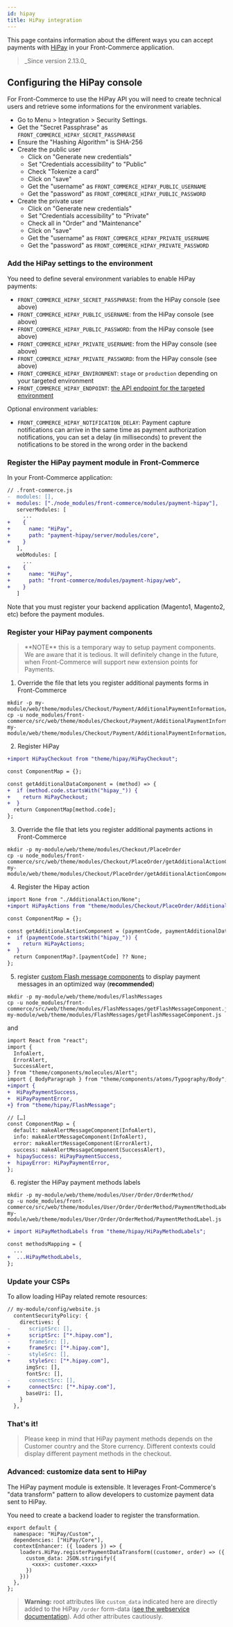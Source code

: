 ```yaml
---
id: hipay
title: HiPay integration
---
```


This page contains information about the different ways you can accept payments with [HiPay](https://hipay.com/) in your Front-Commerce application.

<blockquote class="feature--new">
  _Since version 2.13.0_
</blockquote>

## Configuring the HiPay console

For Front-Commerce to use the HiPay API you will need to create technical users and retrieve some informations for the environment variables.

- Go to Menu > Integration > Security Settings.
- Get the "Secret Passphrase" as `FRONT_COMMERCE_HIPAY_SECRET_PASSPHRASE`
- Ensure the "Hashing Algorithm" is SHA-256
- Create the public user
  - Click on "Generate new credentials"
  - Set "Credentials accessibility" to "Public"
  - Check "Tokenize a card"
  - Click on "save"
  - Get the "username" as `FRONT_COMMERCE_HIPAY_PUBLIC_USERNAME`
  - Get the "password" as `FRONT_COMMERCE_HIPAY_PUBLIC_PASSWORD`
- Create the private user
  - Click on "Generate new credentials"
  - Set "Credentials accessibility" to "Private"
  - Check all in "Order" and "Maintenance"
  - Click on "save"
  - Get the "username" as `FRONT_COMMERCE_HIPAY_PRIVATE_USERNAME`
  - Get the "password" as `FRONT_COMMERCE_HIPAY_PRIVATE_PASSWORD`

### Add the HiPay settings to the environment

You need to define several environment variables to enable HiPay payments:

- `FRONT_COMMERCE_HIPAY_SECRET_PASSPHRASE`: from the HiPay console (see above)
- `FRONT_COMMERCE_HIPAY_PUBLIC_USERNAME`: from the HiPay console (see above)
- `FRONT_COMMERCE_HIPAY_PUBLIC_PASSWORD`: from the HiPay console (see above)
- `FRONT_COMMERCE_HIPAY_PRIVATE_USERNAME`: from the HiPay console (see above)
- `FRONT_COMMERCE_HIPAY_PRIVATE_PASSWORD`: from the HiPay console (see above)
- `FRONT_COMMERCE_HIPAY_ENVIRONMENT`: `stage` or `production` depending on your targeted environment
- `FRONT_COMMERCE_HIPAY_ENDPOINT`: [the API endpoint for the targeted environment](https://developer.hipay.com/api-explorer/api-online-payments)

Optional environment variables:

- `FRONT_COMMERCE_HIPAY_NOTIFICATION_DELAY`: Payment capture notifications can arrive in the same time as payment authorization notifications, you can set a delay (in milliseconds) to prevent the notifications to be stored in the wrong order in the backend

### Register the HiPay payment module in Front-Commerce

In your Front-Commerce application:

```diff
// .front-commerce.js
-  modules: [],
+  modules: ["./node_modules/front-commerce/modules/payment-hipay"],
   serverModules: [
     ...
+    {
+      name: "HiPay",
+      path: "payment-hipay/server/modules/core",
+    }
   ],
   webModules: [
     ...
+    {
+      name: "HiPay",
+      path: "front-commerce/modules/payment-hipay/web",
+    }
   ]
```

Note that you must register your backend application (Magento1, Magento2, etc) before the payment modules.

### Register your HiPay payment components

<blockquote class="note">
**NOTE** this is a temporary way to setup payment components. We are aware that it is tedious. It will definitely change in the future, when Front-Commerce will support new extension points for Payments.
</blockquote>

1. Override the file that lets you register additional payments forms in Front-Commerce

```
mkdir -p my-module/web/theme/modules/Checkout/Payment/AdditionalPaymentInformation/
cp -u node_modules/front-commerce/src/web/theme/modules/Checkout/Payment/AdditionalPaymentInformation/getAdditionalDataComponent.js my-module/web/theme/modules/Checkout/Payment/AdditionalPaymentInformation/getAdditionalDataComponent.js
```

2. Register HiPay

```diff
+import HiPayCheckout from "theme/hipay/HiPayCheckout";

const ComponentMap = {};

const getAdditionalDataComponent = (method) => {
+  if (method.code.startsWith("hipay_")) {
+    return HiPayCheckout;
+  }
  return ComponentMap[method.code];
};
```

3. Override the file that lets you register additional payments actions in Front-Commerce

```
mkdir -p my-module/web/theme/modules/Checkout/PlaceOrder
cp -u node_modules/front-commerce/src/web/theme/modules/Checkout/PlaceOrder/getAdditionalActionComponent.js my-module/web/theme/modules/Checkout/PlaceOrder/getAdditionalActionComponent.js
```

4. Register the Hipay action

```diff
import None from "./AdditionalAction/None";
+import HiPayActions from "theme/modules/Checkout/PlaceOrder/AdditionalAction/HiPay/HiPayActions";

const ComponentMap = {};

const getAdditionalActionComponent = (paymentCode, paymentAdditionalData) => {
+  if (paymentCode.startsWith("hipay_")) {
+    return HiPayActions;
+  }
  return ComponentMap?.[paymentCode] ?? None;
};
```

5. register [custom Flash message components](/docs/advanced/features/flash-messages.html#Create-custom-flash-message-components) to display payment messages in an optimized way (**recommended**)

```
mkdir -p my-module/web/theme/modules/FlashMessages
cp -u node_modules/front-commerce/src/web/theme/modules/FlashMessages/getFlashMessageComponent.js my-module/web/theme/modules/FlashMessages/getFlashMessageComponent.js
```

and

```diff
import React from "react";
import {
  InfoAlert,
  ErrorAlert,
  SuccessAlert,
} from "theme/components/molecules/Alert";
import { BodyParagraph } from "theme/components/atoms/Typography/Body";
+import {
+  HiPayPaymentSuccess,
+  HiPayPaymentError,
+} from "theme/hipay/FlashMessage";

// […]
const ComponentMap = {
  default: makeAlertMessageComponent(InfoAlert),
  info: makeAlertMessageComponent(InfoAlert),
  error: makeAlertMessageComponent(ErrorAlert),
  success: makeAlertMessageComponent(SuccessAlert),
+  hipaySuccess: HiPayPaymentSuccess,
+  hipayError: HiPayPaymentError,
};
```

6. register the HiPay payment methods labels

```
mkdir -p my-module/web/theme/modules/User/Order/OrderMethod/
cp -u node_modules/front-commerce/src/web/theme/modules/User/Order/OrderMethod/PaymentMethodLabel.js my-module/web/theme/modules/User/Order/OrderMethod/PaymentMethodLabel.js
```

```diff
+ import HiPayMethodLabels from "theme/hipay/HiPayMethodLabels";

const methodsMapping = {
  ...
+  ...HiPayMethodLabels,
};
```

### Update your CSPs

To allow loading HiPay related remote resources:

```diff
// my-module/config/website.js
  contentSecurityPolicy: {
    directives: {
-      scriptSrc: [],
+      scriptSrc: ["*.hipay.com"],
-      frameSrc: [],
+      frameSrc: ["*.hipay.com"],
-      styleSrc: [],
+      styleSrc: ["*.hipay.com"],
      imgSrc: [],
      fontSrc: [],
-      connectSrc: [],
+      connectSrc: ["*.hipay.com"],
      baseUri: [],
    }
  },
```

### That's it!

<blockquote class="note">
Please keep in mind that HiPay payment methods depends on the Customer country and the Store currency. Different contexts could display different payment methods in the checkout.
</blockquote>

### Advanced: customize data sent to HiPay

The HiPay payment module is extensible. It leverages Front-Commerce's "data transform" pattern to allow developers to customize payment data sent to HiPay.

You need to create a backend loader to register the transformation.

```
export default {
  namespace: "HiPay/Custom",
  dependencies: ["HiPay/Core"],
  contextEnhancer: ({ loaders }) => {
    loaders.HiPay.registerPaymentDataTransform((customer, order) => ({
      custom_data: JSON.stringify({
        <xxx>: customer.<xxx>
      })
    }))
  },
};
```

<blockquote class="warning">

**Warning:** root attributes like `custom_data` indicated here are directly added to the HiPay `/order` form-data ([see the webservice documentation](https://developer.hipay.com/api-explorer/api-online-payments#/payments/requestNewOrder)). Add other attributes cautiously.

</blockquote>
